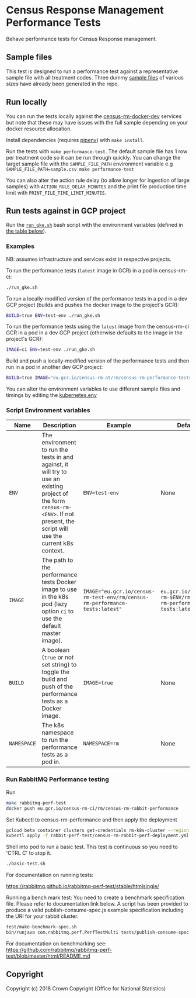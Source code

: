 # Census Response Management Performance Tests
Behave performance tests for Census Response management.

## Sample files
This test is designed to run a performance test against a representative sample file with all treatment codes. Three dummy [sample files](/resources/sample_files) of various sizes have 
already been generated in the repo.

## Run locally
You can run the tests locally against the [census-rm-docker-dev](https://github.com/ONSdigital/census-rm-docker-dev) services but note that these may have issues with the full sample depending on your docker resource allocation.

Install dependencies (requires [pipenv](https://docs.pipenv.org/en/latest/)) with `make install`.

Run the tests with `make performance-test`.
The default sample file has 1 row per treatment code so it can be run through quickly. You can change the target sample file with the `SAMPLE_FILE_PATH` environment variable e.g
`SAMPLE_FILE_PATH=sample.csv make performance-test`

You can also alter the action rule delay (to allow longer for ingestion of large samples) with `ACTION_RULE_DELAY_MINUTES` and the print file production time limit with `PRINT_FILE_TIME_LIMIT_MINUTES`.

## Run tests against in GCP project

Run the [`run_gke.sh`](run_gke.sh) bash script with the environment variables (defined in [the table below](#script-environment-variables)).

### Examples

NB: assumes infrastructure and services exist in respective projects.

To run the performance tests (`latest` image in GCR) in a pod in census-rm-ci:
```bash
./run_gke.sh
```
To run a locally-modified version of the performance tests in a pod in a dev GCP project (builds and pushes the docker image to the project's GCR):
```bash
BUILD=true ENV=test-env ./run_gke.sh
```
To run the performance tests using the `latest` image from the census-rm-ci GCR in a pod in a dev GCP project (otherwise defaults to the image in the project's GCR):
```bash
IMAGE=ci ENV=test-env ./run_gke.sh
```
Build and push a locally-modified version of the performance tests and then run in a pod in another dev GCP project:
```bash
BUILD=true IMAGE="eu.gcr.io/census-rm-at/rm/census-rm-performance-tests:latest" ENV=test-env ./run_gke.sh
```

You can alter the environment variables to use different sample files and timings by editing the [kubernetes.env](kubernetes.env)

### Script Environment variables

| Name        | Description                                                                                                                                                                         | Example                                                                      | Default                                                          | Required |
| ----------- | ----------------------------------------------------------------------------------------------------------------------------------------------------------------------------------- | ---------------------------------------------------------------------------- | ---------------------------------------------------------------- | -------- |
| `ENV`       | The environment to run the tests in and against, it will try to use an existing project of the form `census-rm-<ENV>`. If not present, the script will use the current k8s context. | `ENV=test-env`                                                               | None                                                             | no       |
| `IMAGE`     | The path to the performance tests Docker image to use in the k8s pod (lazy option `ci` to use the default master image).                                                            | `IMAGE="eu.gcr.io/census-rm-test-env/rm/census-rm-performance-tests:latest"` | `eu.gcr.io/census-rm-$ENV/rm/census-rm-performance-tests:latest` | no       |
| `BUILD`     | A boolean (`true` or not set string) to toggle the build and push of the performance tests as a Docker image.                                                                       | `IMAGE=true`                                                                 | None                                                             | no       |
| `NAMESPACE` | The k8s namespace to run the performance tests as a pod in.                                                                                                                         | `NAMESPACE=rm`                                                               | None                                                             | no       |

### Run RabbitMQ Performance testing

Run
```bash
make rabbitmq-perf-test
docker push eu.gcr.io/census-rm-ci/rm/census-rm-rabbit-performance
```
Set Kubectl to census-rm-performance and then apply the deployment
```bash
gcloud beta container clusters get-credentials rm-k8s-cluster --region <REGION> --project <PERFORMANCE_PROJECT_NAME>
kubectl apply -f rabbit-perf-test/census-rm-rabbit-perf-deployment.yml
```

Shell into pod to run a basic test.
This test is continuous so you need to 'CTRL C' to stop it.
```bash
./basic-test.sh
```

For documentation on running tests:

https://rabbitmq.github.io/rabbitmq-perf-test/stable/htmlsingle/

Running a bench mark test:
You need to create a benchmark specification file. Please refer to documentation link below. A script has been provided to produce a valid publish-consume-spec.js example specification including the URI for your rabbit cluster.
```bash
test/make-benchmark-spec.sh
bin/runjava com.rabbitmq.perf.PerfTestMulti tests/publish-consume-spec.js publish-consume-result.js 
```
For documentation on benchmarking see:
https://github.com/rabbitmq/rabbitmq-perf-test/blob/master/html/README.md


## Copyright
Copyright (c) 2018 Crown Copyright (Office for National Statistics)
